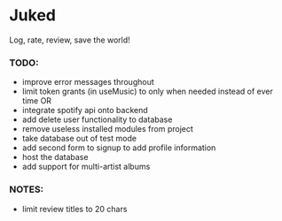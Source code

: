 # Juked

Log, rate, review, save the world!

### TODO:

- improve error messages throughout
- limit token grants (in useMusic) to only when needed instead of ever time
  OR
- integrate spotify api onto backend
- add delete user functionality to database
- remove useless installed modules from project
- take database out of test mode
- add second form to signup to add profile information
- host the database
- add support for multi-artist albums

### NOTES:

- limit review titles to 20 chars
